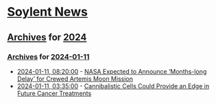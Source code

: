 # [Soylent News](../../../README.md)

## [Archives](../../index.md) for [2024](../index.md)

### [Archives](../../index.md) for [2024-01-11](index.md)

* [2024-01-11, 08:20:00](https://soylentnews.org/article.pl?sid=24/01/10/037217&from=rss) - [NASA Expected to Announce ‘Months-long Delay’ for Crewed Artemis Moon Mission](https://soylentnews.org/article.pl?sid=24/01/10/037217&from=rss)
* [2024-01-11, 03:35:00](https://soylentnews.org/article.pl?sid=24/01/10/032219&from=rss) - [Cannibalistic Cells Could Provide an Edge in Future Cancer Treatments](https://soylentnews.org/article.pl?sid=24/01/10/032219&from=rss)
